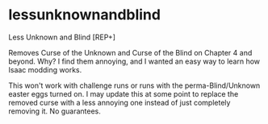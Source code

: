 # lessunknownandblind
Less Unknown and Blind [REP+]

Removes Curse of the Unknown and Curse of the Blind on Chapter 4 and beyond. Why? I find them annoying, and I wanted an easy way to learn how Isaac modding works.

This won't work with challenge runs or runs with the perma-Blind/Unknown easter eggs turned on. I may update this at some point to replace the removed curse with a less annoying one instead of just completely removing it. No guarantees.
